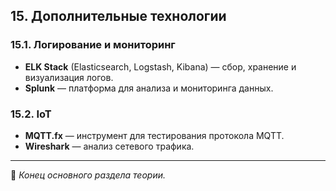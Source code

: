 ## 15. Дополнительные технологии

### 15.1. Логирование и мониторинг

- **ELK Stack** (Elasticsearch, Logstash, Kibana) — сбор, хранение и визуализация логов.  
- **Splunk** — платформа для анализа и мониторинга данных.

### 15.2. IoT

- **MQTT.fx** — инструмент для тестирования протокола MQTT.  
- **Wireshark** — анализ сетевого трафика.

---

📌 _Конец основного раздела теории._
